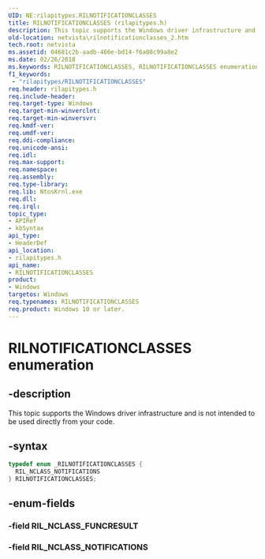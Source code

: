 ```yaml
---
UID: NE:rilapitypes.RILNOTIFICATIONCLASSES
title: RILNOTIFICATIONCLASSES (rilapitypes.h)
description: This topic supports the Windows driver infrastructure and is not intended to be used directly from your code.
old-location: netvista\rilnotificationclasses_2.htm
tech.root: netvista
ms.assetid: 04681c2b-aadb-466e-bd14-f6a08c99a8e2
ms.date: 02/26/2018
ms.keywords: RILNOTIFICATIONCLASSES, RILNOTIFICATIONCLASSES enumeration [Network Drivers Starting with Windows Vista], RIL_NCLASS_NOTIFICATIONS, netvista.rilnotificationclasses_2, rilapitypes/RILNOTIFICATIONCLASSES, rilapitypes/RIL_NCLASS_NOTIFICATIONS
f1_keywords:
 - "rilapitypes/RILNOTIFICATIONCLASSES"
req.header: rilapitypes.h
req.include-header:
req.target-type: Windows
req.target-min-winverclnt:
req.target-min-winversvr:
req.kmdf-ver:
req.umdf-ver:
req.ddi-compliance:
req.unicode-ansi:
req.idl:
req.max-support:
req.namespace:
req.assembly:
req.type-library:
req.lib: NtosKrnl.exe
req.dll:
req.irql:
topic_type:
- APIRef
- kbSyntax
api_type:
- HeaderDef
api_location:
- rilapitypes.h
api_name:
- RILNOTIFICATIONCLASSES
product:
- Windows
targetos: Windows
req.typenames: RILNOTIFICATIONCLASSES
req.product: Windows 10 or later.
---
```


# RILNOTIFICATIONCLASSES enumeration


## -description


This topic supports the Windows driver infrastructure and is not intended to be used directly from your code.


## -syntax


```cpp
typedef enum _RILNOTIFICATIONCLASSES {
  RIL_NCLASS_NOTIFICATIONS
} RILNOTIFICATIONCLASSES;
```


## -enum-fields




### -field RIL_NCLASS_FUNCRESULT


### -field RIL_NCLASS_NOTIFICATIONS

